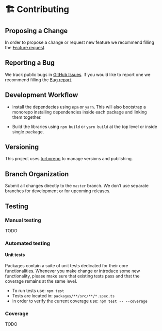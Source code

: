 # 🏗 Contributing

## Proposing a Change

In order to propose a change or request new feature we recommend filling the [Feature request](https://github.com/livechat/products-sdk/issues/new/choose).

## Reporting a Bug

We track public bugs in [GitHub Issues](https://github.com/livechat/products-sdk/issues). If you would like to report one we recommend filling the [Bug report](https://github.com/livechat/products-sdk/issues/new/choose).

## Development Workflow

- Install the dependecies using `npm` or `yarn`. This will also bootstrap a monorepo installing dependencies inside each package and linking them together.

- Build the libraries using `npm build` or `yarn build` at the top level or inside single package.

## Versioning

This project uses [turborepo](https://turbo.build/repo) to manage versions and publishing.

## Branch Organization

Submit all changes directly to the `master` branch. We don’t use separate branches for development or for upcoming releases.

## Testing

### Manual testing

TODO

### Automated testing

#### Unit tests

Packages contain a suite of unit tests dedicated for their core functionalities. Whenever you make change or introduce some new functionality, please make sure that existing tests pass and that the coverage remains at the same level.

- To run tests use: `npm test`
- Tests are located in: `packages/**/src/**/*.spec.ts`
- In order to verify the current coverage use: `npm test -- --coverage`

### Coverage

TODO
